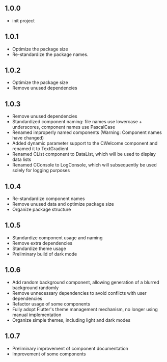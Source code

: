 ## 1.0.0

* init project

## 1.0.1

* Optimize the package size 
* Re-standardize the package names.

## 1.0.2

* Optimize the package size
* Remove unused dependencies

## 1.0.3

* Remove unused dependencies
* Standardized component naming: file names use lowercase + underscores, component names use PascalCase
* Renamed improperly named components (Warning: Component names have changed)
* Added dynamic parameter support to the CWelcome component and renamed it to TextGradient
* Renamed CList component to DataList, which will be used to display data lists
* Renamed CConsole to LogConsole, which will subsequently be used solely for logging purposes

## 1.0.4

* Re-standardize component names
* Remove unused data and optimize package size
* Organize package structure

## 1.0.5

* Standardize component usage and naming
* Remove extra dependencies
* Standardize theme usage
* Preliminary build of dark mode

## 1.0.6

* Add random background component, allowing generation of a blurred background randomly
* Remove unnecessary dependencies to avoid conflicts with user dependencies
* Refactor usage of some components
* Fully adopt Flutter's theme management mechanism, no longer using manual implementation
* Organize simple themes, including light and dark modes

## 1.0.7

* Preliminary improvement of component documentation
* Improvement of some components
